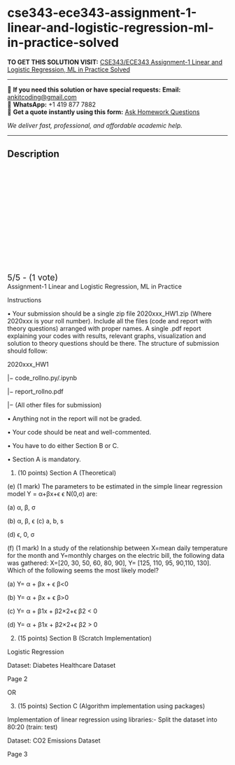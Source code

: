 # cse343-ece343-assignment-1-linear-and-logistic-regression-ml-in-practice-solved
**TO GET THIS SOLUTION VISIT:** [CSE343/ECE343 Assignment-1 Linear and Logistic Regression, ML in Practice Solved](https://www.ankitcodinghub.com/product/cse343-ece343-machine-learning-solved/)


---

📩 **If you need this solution or have special requests:** **Email:** ankitcoding@gmail.com  
📱 **WhatsApp:** +1 419 877 7882  
📄 **Get a quote instantly using this form:** [Ask Homework Questions](https://www.ankitcodinghub.com/services/ask-homework-questions/)

*We deliver fast, professional, and affordable academic help.*

---

<h2>Description</h2>



<div class="kk-star-ratings kksr-auto kksr-align-center kksr-valign-top" data-payload="{&quot;align&quot;:&quot;center&quot;,&quot;id&quot;:&quot;127090&quot;,&quot;slug&quot;:&quot;default&quot;,&quot;valign&quot;:&quot;top&quot;,&quot;ignore&quot;:&quot;&quot;,&quot;reference&quot;:&quot;auto&quot;,&quot;class&quot;:&quot;&quot;,&quot;count&quot;:&quot;1&quot;,&quot;legendonly&quot;:&quot;&quot;,&quot;readonly&quot;:&quot;&quot;,&quot;score&quot;:&quot;5&quot;,&quot;starsonly&quot;:&quot;&quot;,&quot;best&quot;:&quot;5&quot;,&quot;gap&quot;:&quot;4&quot;,&quot;greet&quot;:&quot;Rate this product&quot;,&quot;legend&quot;:&quot;5\/5 - (1 vote)&quot;,&quot;size&quot;:&quot;24&quot;,&quot;title&quot;:&quot;CSE343\/ECE343 Assignment-1 Linear and Logistic Regression, ML in Practice Solved&quot;,&quot;width&quot;:&quot;138&quot;,&quot;_legend&quot;:&quot;{score}\/{best} - ({count} {votes})&quot;,&quot;font_factor&quot;:&quot;1.25&quot;}">

<div class="kksr-stars">

<div class="kksr-stars-inactive">
            <div class="kksr-star" data-star="1" style="padding-right: 4px">


<div class="kksr-icon" style="width: 24px; height: 24px;"></div>
        </div>
            <div class="kksr-star" data-star="2" style="padding-right: 4px">


<div class="kksr-icon" style="width: 24px; height: 24px;"></div>
        </div>
            <div class="kksr-star" data-star="3" style="padding-right: 4px">


<div class="kksr-icon" style="width: 24px; height: 24px;"></div>
        </div>
            <div class="kksr-star" data-star="4" style="padding-right: 4px">


<div class="kksr-icon" style="width: 24px; height: 24px;"></div>
        </div>
            <div class="kksr-star" data-star="5" style="padding-right: 4px">


<div class="kksr-icon" style="width: 24px; height: 24px;"></div>
        </div>
    </div>

<div class="kksr-stars-active" style="width: 138px;">
            <div class="kksr-star" style="padding-right: 4px">


<div class="kksr-icon" style="width: 24px; height: 24px;"></div>
        </div>
            <div class="kksr-star" style="padding-right: 4px">


<div class="kksr-icon" style="width: 24px; height: 24px;"></div>
        </div>
            <div class="kksr-star" style="padding-right: 4px">


<div class="kksr-icon" style="width: 24px; height: 24px;"></div>
        </div>
            <div class="kksr-star" style="padding-right: 4px">


<div class="kksr-icon" style="width: 24px; height: 24px;"></div>
        </div>
            <div class="kksr-star" style="padding-right: 4px">


<div class="kksr-icon" style="width: 24px; height: 24px;"></div>
        </div>
    </div>
</div>


<div class="kksr-legend" style="font-size: 19.2px;">
            5/5 - (1 vote)    </div>
    </div>
Assignment-1 Linear and Logistic Regression, ML in Practice

Instructions

• Your submission should be a single zip file 2020xxx_HW1.zip (Where 2020xxx is your roll number). Include all the files (code and report with theory questions) arranged with proper names. A single .pdf report explaining your codes with results, relevant graphs, visualization and solution to theory questions should be there. The structure of submission should follow:

2020xxx_HW1

|− code_rollno.py/.ipynb

|− report_rollno.pdf

|− (All other files for submission)

• Anything not in the report will not be graded.

• Your code should be neat and well-commented.

• You have to do either Section B or C.

• Section A is mandatory.

1. (10 points) Section A (Theoretical)

(e) (1 mark) The parameters to be estimated in the simple linear regression model Y = α+βx+ϵ ϵ N(0,σ) are:

(a) α, β, σ

(b) α, β, ϵ (c) a, b, s

(d) ϵ, 0, σ

(f) (1 mark) In a study of the relationship between X=mean daily temperature for the month and Y=monthly charges on the electric bill, the following data was gathered: X=[20, 30, 50, 60, 80, 90], Y= [125, 110, 95, 90,110, 130]. Which of the following seems the most likely model?

(a) Y= α + βx + ϵ β&lt;0

(b) Y= α + βx + ϵ β&gt;0

(c) Y= α + β1x + β2×2+ϵ β2 &lt; 0

(d) Y= α + β1x + β2×2+ϵ β2 &gt; 0

2. (15 points) Section B (Scratch Implementation)

Logistic Regression

Dataset: Diabetes Healthcare Dataset

Page 2

OR

3. (15 points) Section C (Algorithm implementation using packages)

Implementation of linear regression using libraries:- Split the dataset into 80:20 (train: test)

Dataset: CO2 Emissions Dataset

Page 3

